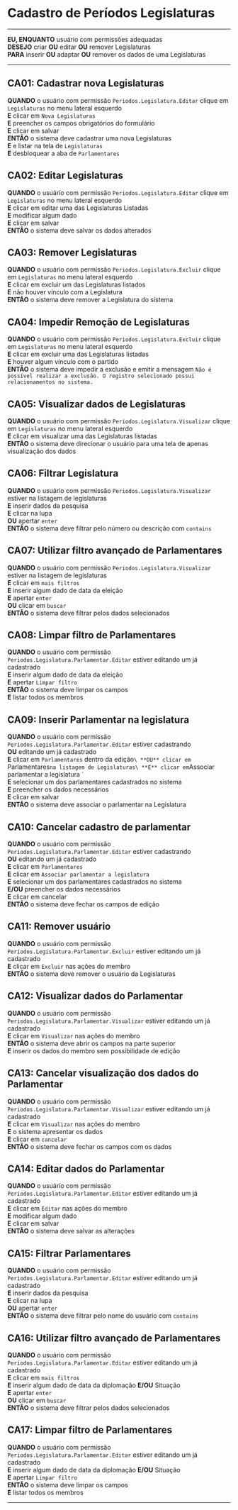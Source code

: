 # Cadastro de Períodos Legislaturas

---

**EU, ENQUANTO** usuário com permissões adequadas\
**DESEJO** criar **OU** editar **OU** remover Legislaturas\
**PARA** inserir **OU** adaptar **OU** remover os dados de uma Legislaturas

---

## CA01: Cadastrar nova Legislaturas

**QUANDO** o usuário com permissão `Periodos.Legislatura.Editar` clique em `Legislaturas` no menu lateral esquerdo\
**E** clicar em `Nova Legislaturas`\
**E** preencher os campos obrigatórios do formulário\
**E** clicar em salvar\
**ENTÃO** o sistema deve cadastrar uma nova Legislaturas\
**E** e listar na tela de `Legislaturas`\
**E** desbloquear a aba de `Parlamentares`

## CA02: Editar Legislaturas

**QUANDO** o usuário com permissão `Periodos.Legislatura.Editar` clique em `Legislaturas` no menu lateral esquerdo\
**E** clicar em editar uma das Legislaturas Listadas\
**E** modificar algum dado\
**E** clicar em salvar\
**ENTÃO** o sistema deve salvar os dados alterados

## CA03: Remover Legislaturas

**QUANDO** o usuário com permissão `Periodos.Legislatura.Excluir` clique em `Legislaturas` no menu lateral esquerdo\
**E** clicar em excluir um das Legislaturas listados\
**E** não houver vínculo com a Legislatura\
**ENTÃO** o sistema deve remover a Legislatura do sistema

## CA04: Impedir Remoção de Legislaturas

**QUANDO** o usuário com permissão `Periodos.Legislatura.Excluir` clique em `Legislaturas` no menu lateral esquerdo\
**E** clicar em excluir uma das Legislaturas listadas\
**E** houver algum vínculo com o partido\
**ENTÃO** o sistema deve impedir a exclusão e emitir a mensagem `Não é possível realizar a exclusão. O registro selecionado possui relacionamentos no sistema.`

## CA05: Visualizar dados de Legislaturas

**QUANDO** o usuário com permissão `Periodos.Legislatura.Visualizar` clique em `Legislaturas` no menu lateral esquerdo\
**E** clicar em visualizar uma das Legislaturas listadas\
**ENTÃO** o sistema deve direcionar o usuário para uma tela de apenas visualização dos dados

## CA06: Filtrar Legislatura

**QUANDO** o usuário com permissão `Periodos.Legislatura.Visualizar` estiver na listagem de legislaturas\
**E** inserir dados da pesquisa\
**E** clicar na lupa\
**OU** apertar `enter`\
**ENTÃO** o sistema deve filtrar pelo número ou descrição com `contains`

## CA07: Utilizar filtro avançado de Parlamentares

**QUANDO** o usuário com permissão `Periodos.Legislatura.Visualizar` estiver na listagem de legislaturas\
**E** clicar em `mais filtros`\
**E** inserir algum dado de data da eleição\
**E** apertar `enter`\
**OU** clicar em `buscar`\
**ENTÃO** o sistema deve filtrar pelos dados selecionados

## CA08: Limpar filtro de Parlamentares

**QUANDO** o usuário com permissão `Periodos.Legislatura.Parlamentar.Editar` estiver editando um já cadastrado\
**E** inserir algum dado de data da eleição\
**E** apertar `Limpar filtro`\
**ENTÃO** o sistema deve limpar os campos\
**E** listar todos os membros

## CA09: Inserir Parlamentar na legislatura

**QUANDO** o usuário com permissão `Periodos.Legislatura.Parlamentar.Editar` estiver cadastrando\
**OU** editando um já cadastrado\
**E** clicar em `Parlamentares` dentro da edição`\
**OU** clicar em `Parlamentares`na listagem de Legislaturas\
**E** clicar em`Associar parlamentar a legislatura `\
**E** selecionar um dos parlamentares cadastrados no sistema\
**E** preencher os dados necessários\
**E** clicar em salvar\
**ENTÃO** o sistema deve associar o parlamentar na Legislatura

## CA10: Cancelar cadastro de parlamentar

**QUANDO** o usuário com permissão `Periodos.Legislatura.Parlamentar.Editar` estiver cadastrando\
**OU** editando um já cadastrado\
**E** clicar em `Parlamentares`\
**E** clicar em `Associar parlamentar a legislatura `\
**E** selecionar um dos parlamentares cadastrados no sistema\
**E/OU** preencher os dados necessários\
**E** clicar em cancelar\
**ENTÃO** o sistema deve fechar os campos de edição

## CA11: Remover usuário

**QUANDO** o usuário com permissão `Periodos.Legislatura.Parlamentar.Excluir` estiver editando um já cadastrado\
**E** clicar em `Excluir` nas ações do membro\
**ENTÃO** o sistema deve remover o usuário da Legislaturas

## CA12: Visualizar dados do Parlamentar

**QUANDO** o usuário com permissão `Periodos.Legislatura.Parlamentar.Visualizar` estiver editando um já cadastrado\
**E** clicar em `Visualizar` nas ações do membro\
**ENTÃO** o sistema deve abrir os campos na parte superior\
**E** inserir os dados do membro sem possibilidade de edição

## CA13: Cancelar visualização dos dados do Parlamentar

**QUANDO** o usuário com permissão `Periodos.Legislatura.Parlamentar.Visualizar` estiver editando um já cadastrado\
**E** clicar em `Visualizar` nas ações do membro\
**E** o sistema apresentar os dados\
**E** clicar em `cancelar`\
**ENTÃO** o sistema deve fechar os campos com os dados

## CA14: Editar dados do Parlamentar

**QUANDO** o usuário com permissão `Periodos.Legislatura.Parlamentar.Editar` estiver editando um já cadastrado\
**E** clicar em `Editar` nas ações do membro\
**E** modificar algum dado\
**E** clicar em salvar\
**ENTÃO** o sistema deve salvar as alterações

## CA15: Filtrar Parlamentares

**QUANDO** o usuário com permissão `Periodos.Legislatura.Parlamentar.Editar` estiver editando um já cadastrado\
**E** inserir dados da pesquisa\
**E** clicar na lupa\
**OU** apertar `enter`\
**ENTÃO** o sistema deve filtrar pelo nome do usuário com `contains`

## CA16: Utilizar filtro avançado de Parlamentares

**QUANDO** o usuário com permissão `Periodos.Legislatura.Parlamentar.Editar` estiver editando um já cadastrado\
**E** clicar em `mais filtros`\
**E** inserir algum dado de data da diplomação **E/OU** Situação\
**E** apertar `enter`\
**OU** clicar em `buscar`\
**ENTÃO** o sistema deve filtrar pelos dados selecionados

## CA17: Limpar filtro de Parlamentares

**QUANDO** o usuário com permissão `Periodos.Legislatura.Parlamentar.Editar` estiver editando um já cadastrado\
**E** inserir algum dado de data da diplomação **E/OU** Situação\
**E** apertar `Limpar filtro`\
**ENTÃO** o sistema deve limpar os campos\
**E** listar todos os membros

---
